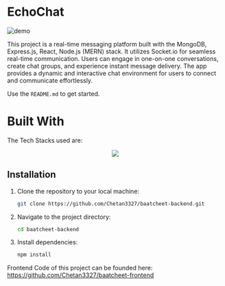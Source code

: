 <!-- ABOUT THE PROJECT -->
# EchoChat
![demo](http://res.cloudinary.com/dd3movaim/image/upload/v1707486270/x55gq07kudlojxy7idd8.png)

This project is a real-time messaging platform built with the MongoDB, Express.js, React, Node.js (MERN) stack. It utilizes Socket.io for seamless real-time communication. Users can engage in one-on-one conversations, create chat groups, and experience instant message delivery. The app provides a dynamic and interactive chat environment for users to connect and communicate effortlessly.

Use the `README.md` to get started.

<!-- BUILT WITH -->
# Built With

The Tech Stacks used are:

<div align="center">
  <a href="https://skillicons.dev">
      <img src="https://skillicons.dev/icons?i=express,nodejs,mongodb" />
  </a>
</div>

## Installation

1. Clone the repository to your local machine:

   ```bash
   git clone https://github.com/Chetan3327/baatcheet-backend.git
   ```
2. Navigate to the project directory:

   ```bash
   cd baatcheet-backend
   ```
3. Install dependencies:

   ```bash
   npm install
   ```
Frontend Code of this project can be founded here: https://github.com/Chetan3327/baatcheet-frontend